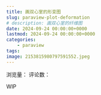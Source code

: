 ```yaml
---
title: 画双心室的形变图
slug: paraview-plot-deformation
# description: 画双心室的纤维图
date: 2024-09-24 00:00:00+0000
lastmod: 2024-09-24 00:00:00+0000
categories:
    - paraview
tags:
image: 2153815980797591552.jpeg
---
```

浏览量：<span id="ArtalkCount"></span>
评论数：<span id="ArtalkPV"></span>

WIP